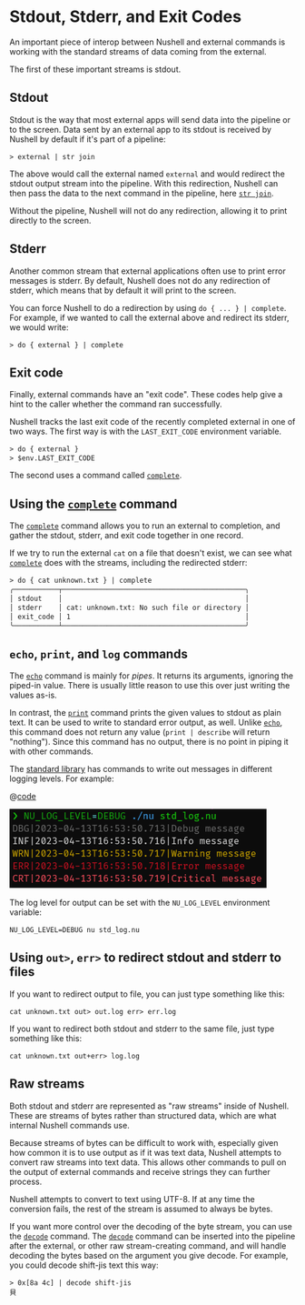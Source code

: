 # Stdout, Stderr, and Exit Codes

An important piece of interop between Nushell and external commands is working with the standard streams of data coming from the external.

The first of these important streams is stdout.

## Stdout

Stdout is the way that most external apps will send data into the pipeline or to the screen. Data sent by an external app to its stdout is received by Nushell by default if it's part of a pipeline:

```nu
> external | str join
```

The above would call the external named `external` and would redirect the stdout output stream into the pipeline. With this redirection, Nushell can then pass the data to the next command in the pipeline, here [`str join`](/commands/docs/str_join.md).

Without the pipeline, Nushell will not do any redirection, allowing it to print directly to the screen.

## Stderr

Another common stream that external applications often use to print error messages is stderr. By default, Nushell does not do any redirection of stderr, which means that by default it will print to the screen.

You can force Nushell to do a redirection by using `do { ... } | complete`. For example, if we wanted to call the external above and redirect its stderr, we would write:

```nu
> do { external } | complete
```

## Exit code

Finally, external commands have an "exit code". These codes help give a hint to the caller whether the command ran successfully.

Nushell tracks the last exit code of the recently completed external in one of two ways. The first way is with the `LAST_EXIT_CODE` environment variable.

```nu
> do { external }
> $env.LAST_EXIT_CODE
```

The second uses a command called [`complete`](/commands/docs/complete.md).

## Using the [`complete`](/commands/docs/complete.md) command

The [`complete`](/commands/docs/complete.md) command allows you to run an external to completion, and gather the stdout, stderr, and exit code together in one record.

If we try to run the external `cat` on a file that doesn't exist, we can see what [`complete`](/commands/docs/complete.md) does with the streams, including the redirected stderr:

```nu
> do { cat unknown.txt } | complete
╭───────────┬─────────────────────────────────────────────╮
│ stdout    │                                             │
│ stderr    │ cat: unknown.txt: No such file or directory │
│ exit_code │ 1                                           │
╰───────────┴─────────────────────────────────────────────╯
```

## `echo`, `print`, and `log` commands

The [`echo`](/commands/docs/echo.md) command is mainly for _pipes_. It returns its arguments, ignoring the piped-in value. There is usually little reason to use this over just writing the values as-is.

In contrast, the [`print`](/commands/docs/print.md) command prints the given values to stdout as plain text. It can be used to write to standard error output, as well. Unlike [`echo`](/commands/docs/echo.md), this command does not return any value (`print | describe` will return "nothing"). Since this command has no output, there is no point in piping it with other commands.

The [standard library](/book/standard_library.md) has commands to write out messages in different logging levels. For example:

@[code](@snippets/book/std_log.nu)

![Log message examples](../assets/images/0_79_std_log.png)

The log level for output can be set with the `NU_LOG_LEVEL` environment variable:

```nu
NU_LOG_LEVEL=DEBUG nu std_log.nu
```

## Using `out>`, `err>` to redirect stdout and stderr to files

If you want to redirect output to file, you can just type something like this:

```nu
cat unknown.txt out> out.log err> err.log
```

If you want to redirect both stdout and stderr to the same file, just type something like this:

```nu
cat unknown.txt out+err> log.log
```

## Raw streams

Both stdout and stderr are represented as "raw streams" inside of Nushell. These are streams of bytes rather than structured data, which are what internal Nushell commands use.

Because streams of bytes can be difficult to work with, especially given how common it is to use output as if it was text data, Nushell attempts to convert raw streams into text data. This allows other commands to pull on the output of external commands and receive strings they can further process.

Nushell attempts to convert to text using UTF-8. If at any time the conversion fails, the rest of the stream is assumed to always be bytes.

If you want more control over the decoding of the byte stream, you can use the [`decode`](/commands/docs/decode.md) command. The [`decode`](/commands/docs/decode.md) command can be inserted into the pipeline after the external, or other raw stream-creating command, and will handle decoding the bytes based on the argument you give decode. For example, you could decode shift-jis text this way:

```nu
> 0x[8a 4c] | decode shift-jis
貝
```
